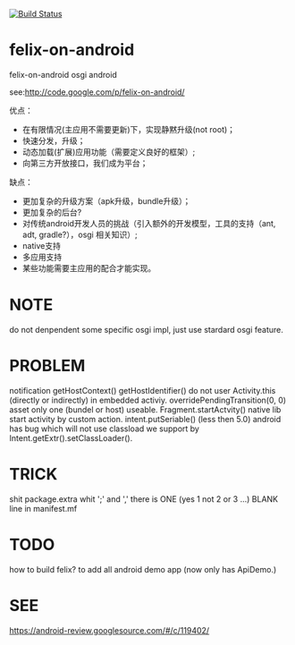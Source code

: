 [![Build Status](https://travis-ci.org/luoqii/ApkLauncher.svg)](https://travis-ci.org/luoqii/ApkLauncher)

felix-on-android
================

felix-on-android osgi android

see:http://code.google.com/p/felix-on-android/

优点：
  * 在有限情况(主应用不需要更新)下，实现静黙升级(not root)；
  * 快速分发，升级；
  * 动态加载(扩展)应用功能（需要定义良好的框架）;
  * 向第三方开放接口，我们成为平台；

缺点：
  * 更加复杂的升级方案（apk升级，bundle升级）；
  * 更加复杂的后台?
  * 对传统android开发人员的挑战（引入额外的开发模型，工具的支持（ant, adt, gradle?），osgi 相关知识）;
  * native支持
  * 多应用支持
  * 某些功能需要主应用的配合才能实现。

NOTE
====
do not denpendent some specific osgi impl, just use stardard osgi feature.

PROBLEM
=======
notification  getHostContext() getHostIdentifier()
do not user Activity.this (directly or indirectly) in embedded activiy.
overridePendingTransition(0, 0)
asset only one (bundel or host) useable.
Fragment.startActvity()
native lib
start activity by custom action.
intent.putSeriable() (less then 5.0) android has bug which will not use classload we support by Intent.getExtr().setClassLoader().

TRICK
=====
shit package.extra whit ';' and ','
there is ONE (yes 1 not 2 or 3 ...) BLANK line in manifest.mf

TODO
====
how to build felix?
to add all android demo app (now only has ApiDemo.)

SEE
===
https://android-review.googlesource.com/#/c/119402/

